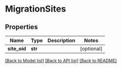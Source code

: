 # MigrationSites

## Properties
Name | Type | Description | Notes
------------ | ------------- | ------------- | -------------
**site_oid** | **str** |  | [optional] 

[[Back to Model list]](../README.md#documentation-for-models) [[Back to API list]](../README.md#documentation-for-api-endpoints) [[Back to README]](../README.md)


